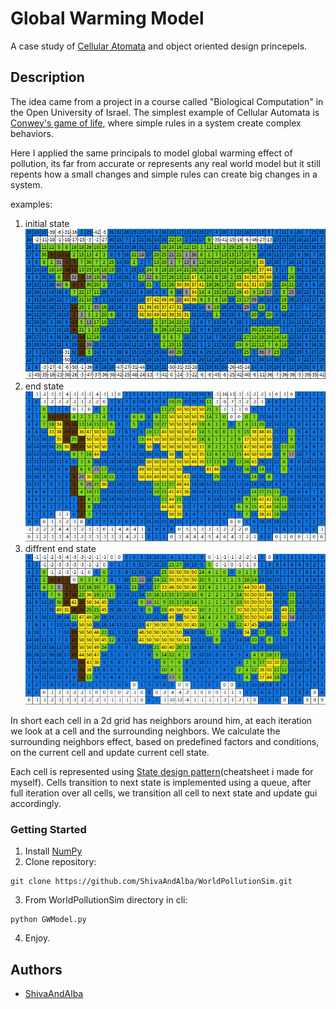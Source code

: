 # Global Warming Model

A case study of [Cellular Atomata](https://en.wikipedia.org/wiki/Cellular_automaton) and object oriented design princepels. 

## Description

The idea came from a project in a course called "Biological Computation" in the Open University of Israel.
The simplest example of Cellular Automata is [Conwey's game of life](https://en.wikipedia.org/wiki/Conway%27s_Game_of_Life), where simple rules in a system create complex behaviors.

Here I applied the same principals to model global warming effect of pollution, its far from accurate or represents any real world model but it still repents how a 
small changes and simple rules can create big changes in a system.

examples:
1. initial state
![initial_state](./images/initial_state.png)
2. end state 
![end_state1](./images/end_state1.png)
3. diffrent end state
![end_state2](./images/end_state2.png)

In short each cell in a 2d grid has neighbors around him, at each iteration we look at a cell and the surrounding neighbors.
We calculate the surrounding neighbors effect, based on predefined factors and conditions, on the current cell and update current cell state.

Each cell is represented using [State design pattern](https://github.com/ShivaAndAlba/DesignPatterns/blob/main/Behavioral%20Patterns/State.md)(cheatsheet i made for myself).
Cells transition to next state is implemented using a queue, after full iteration over all cells, we transition all cell to next state and update gui accordingly.

### Getting Started

1. Install [NumPy](https://numpy.org/install/)
2. Clone repository:
```
git clone https://github.com/ShivaAndAlba/WorldPollutionSim.git
```
3. From WorldPollutionSim directory in cli:
```
python GWModel.py
```
4. Enjoy.

## Authors

* [ShivaAndAlba](https://github.com/ShivaAndAlba)
